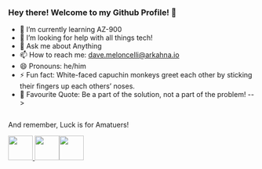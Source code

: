 ### Hey there! Welcome to my Github Profile! 👋

- 🌱 I’m currently learning AZ-900
- 🤔 I’m looking for help with all things tech!
- 💬 Ask me about Anything
- 📫 How to reach me: dave.meloncelli@arkahna.io  
- 😄 Pronouns: he/him
- ⚡ Fun fact: White-faced capuchin monkeys greet each other by sticking their fingers up each others’ noses.
- 🤘 Favourite Quote: Be a part of the solution, not a part of the problem!
-->
<p><img src="https://media2.giphy.com/media/3oriNPdeu2W1aelciY/giphy.gif" alt="" /></p>

And remember, Luck is for Amatuers!

<a href="https://github.com/Dave-Meloncelli"><img src="https://user-images.githubusercontent.com/110876707/189612435-2f0347c1-61c7-4da9-8f28-ca51da7fe378.png" width="50" /> <a href="https://www.linkedin.com/in/dave-meloncelli-39a78a1a4/"><img src="https://user-images.githubusercontent.com/110876707/189612505-d850fcc4-f5ea-456d-979a-00b7efde4a5d.png" width="50" /><a href="https://www.facebook.com/david.meloncelli/"><img src="https://www.freepnglogos.com/uploads/facebook-logo-png-3.png" width="50" />
